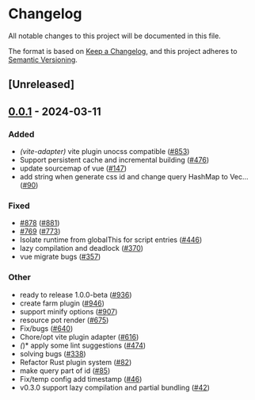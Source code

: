 # Changelog
All notable changes to this project will be documented in this file.

The format is based on [Keep a Changelog](https://keepachangelog.com/en/1.0.0/),
and this project adheres to [Semantic Versioning](https://semver.org/spec/v2.0.0.html).

## [Unreleased]

## [0.0.1](https://github.com/ErKeLost/farm/releases/tag/farmfe_plugin_lazy_compilation-v0.0.1) - 2024-03-11

### Added
- *(vite-adapter)* vite plugin unocss compatible ([#853](https://github.com/ErKeLost/farm/pull/853))
- Support persistent cache and incremental building ([#476](https://github.com/ErKeLost/farm/pull/476))
- update sourcemap of vue ([#147](https://github.com/ErKeLost/farm/pull/147))
- add string when generate css id and change query HashMap to Vec… ([#90](https://github.com/ErKeLost/farm/pull/90))

### Fixed
- [#878](https://github.com/ErKeLost/farm/pull/878) ([#881](https://github.com/ErKeLost/farm/pull/881))
- [#769](https://github.com/ErKeLost/farm/pull/769) ([#773](https://github.com/ErKeLost/farm/pull/773))
- Isolate runtime from globalThis for script entries ([#446](https://github.com/ErKeLost/farm/pull/446))
- lazy compilation and deadlock ([#370](https://github.com/ErKeLost/farm/pull/370))
- vue migrate bugs ([#357](https://github.com/ErKeLost/farm/pull/357))

### Other
- ready to release 1.0.0-beta ([#936](https://github.com/ErKeLost/farm/pull/936))
- create farm plugin ([#946](https://github.com/ErKeLost/farm/pull/946))
- support minify options ([#907](https://github.com/ErKeLost/farm/pull/907))
- resource pot render ([#675](https://github.com/ErKeLost/farm/pull/675))
- Fix/bugs ([#640](https://github.com/ErKeLost/farm/pull/640))
- Chore/opt vite plugin adapter ([#616](https://github.com/ErKeLost/farm/pull/616))
- *(*)* apply some lint suggestions ([#474](https://github.com/ErKeLost/farm/pull/474))
- solving bugs ([#338](https://github.com/ErKeLost/farm/pull/338))
- Refactor Rust plugin system ([#82](https://github.com/ErKeLost/farm/pull/82))
- make query part of id ([#85](https://github.com/ErKeLost/farm/pull/85))
- Fix/temp config add timestamp ([#46](https://github.com/ErKeLost/farm/pull/46))
- v0.3.0 support lazy compilation and partial bundling ([#42](https://github.com/ErKeLost/farm/pull/42))
